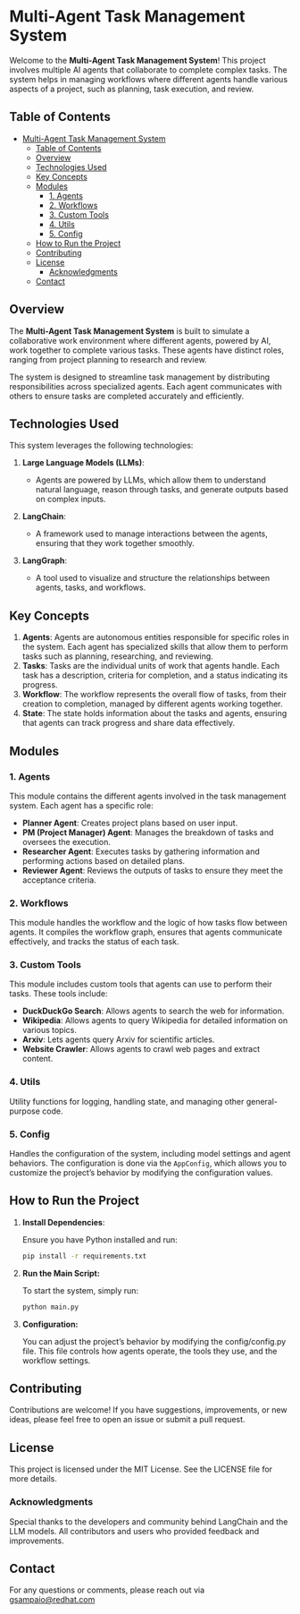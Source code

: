# Multi-Agent Task Management System

Welcome to the **Multi-Agent Task Management System**! This project involves multiple AI agents that collaborate to complete complex tasks. The system helps in managing workflows where different agents handle various aspects of a project, such as planning, task execution, and review.

## Table of Contents

- [Multi-Agent Task Management System](#multi-agent-task-management-system)
  - [Table of Contents](#table-of-contents)
  - [Overview](#overview)
  - [Technologies Used](#technologies-used)
  - [Key Concepts](#key-concepts)
  - [Modules](#modules)
    - [1. Agents](#1-agents)
    - [2. Workflows](#2-workflows)
    - [3. Custom Tools](#3-custom-tools)
    - [4. Utils](#4-utils)
    - [5. Config](#5-config)
  - [How to Run the Project](#how-to-run-the-project)
  - [Contributing](#contributing)
  - [License](#license)
    - [Acknowledgments](#acknowledgments)
  - [Contact](#contact)

## Overview

The **Multi-Agent Task Management System** is built to simulate a collaborative work environment where different agents, powered by AI, work together to complete various tasks. These agents have distinct roles, ranging from project planning to research and review.

The system is designed to streamline task management by distributing responsibilities across specialized agents. Each agent communicates with others to ensure tasks are completed accurately and efficiently.

## Technologies Used

This system leverages the following technologies:

1. **Large Language Models (LLMs)**:
   - Agents are powered by LLMs, which allow them to understand natural language, reason through tasks, and generate outputs based on complex inputs.

2. **LangChain**:
   - A framework used to manage interactions between the agents, ensuring that they work together smoothly.

3. **LangGraph**:
   - A tool used to visualize and structure the relationships between agents, tasks, and workflows.

## Key Concepts

1. **Agents**: Agents are autonomous entities responsible for specific roles in the system. Each agent has specialized skills that allow them to perform tasks such as planning, researching, and reviewing.
2. **Tasks**: Tasks are the individual units of work that agents handle. Each task has a description, criteria for completion, and a status indicating its progress.
3. **Workflow**: The workflow represents the overall flow of tasks, from their creation to completion, managed by different agents working together.
4. **State**: The state holds information about the tasks and agents, ensuring that agents can track progress and share data effectively.

## Modules

### 1. Agents

This module contains the different agents involved in the task management system. Each agent has a specific role:

- **Planner Agent**: Creates project plans based on user input.
- **PM (Project Manager) Agent**: Manages the breakdown of tasks and oversees the execution.
- **Researcher Agent**: Executes tasks by gathering information and performing actions based on detailed plans.
- **Reviewer Agent**: Reviews the outputs of tasks to ensure they meet the acceptance criteria.

### 2. Workflows

This module handles the workflow and the logic of how tasks flow between agents. It compiles the workflow graph, ensures that agents communicate effectively, and tracks the status of each task.

### 3. Custom Tools

This module includes custom tools that agents can use to perform their tasks. These tools include:

- **DuckDuckGo Search**: Allows agents to search the web for information.
- **Wikipedia**: Allows agents to query Wikipedia for detailed information on various topics.
- **Arxiv**: Lets agents query Arxiv for scientific articles.
- **Website Crawler**: Allows agents to crawl web pages and extract content.

### 4. Utils

Utility functions for logging, handling state, and managing other general-purpose code.

### 5. Config

Handles the configuration of the system, including model settings and agent behaviors. The configuration is done via the `AppConfig`, which allows you to customize the project’s behavior by modifying the configuration values.

## How to Run the Project

1. **Install Dependencies**:

    Ensure you have Python installed and run:

    ```bash
    pip install -r requirements.txt
    ```

2. **Run the Main Script:**

    To start the system, simply run:

    ```bash
    python main.py
    ```

3. **Configuration:**

    You can adjust the project’s behavior by modifying the config/config.py file. This file controls how agents operate, the tools they use, and the workflow settings.

## Contributing

Contributions are welcome! If you have suggestions, improvements, or new ideas, please feel free to open an issue or submit a pull request.

## License

This project is licensed under the MIT License. See the LICENSE file for more details.

### Acknowledgments

Special thanks to the developers and community behind LangChain and the LLM models.
All contributors and users who provided feedback and improvements.

## Contact

For any questions or comments, please reach out via <gsampaio@redhat.com>